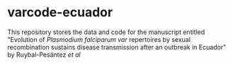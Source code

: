 # varcode-ecuador
This repository stores the data and code for the manuscript entitled "Evolution of *Plasmodium falciparum var* repertoires by sexual recombination sustains disease transmission after an outbreak in Ecuador" by Ruybal-Pesántez *et al*
